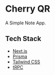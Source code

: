 # Cherry QR

A Simple Note App.

## Tech Stack

-  [Next.js](https://nextjs.org)
-  [Prisma](https://prisma.io)
-  [Tailwind CSS](https://tailwindcss.com)
-  [tRPC](https://trpc.io)
